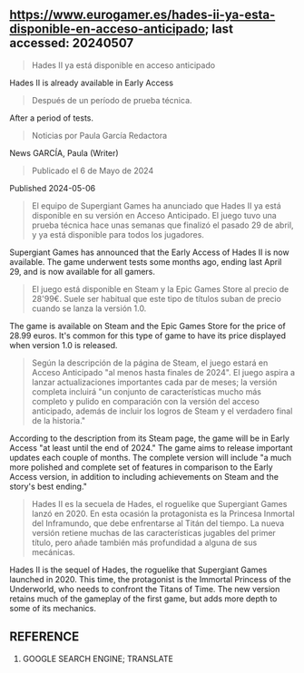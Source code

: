 ## https://www.eurogamer.es/hades-ii-ya-esta-disponible-en-acceso-anticipado; last accessed: 20240507

> Hades II ya está disponible en acceso anticipado

Hades II is already available in Early Access

> Después de un período de prueba técnica.

After a period of tests.

> Noticias por Paula García Redactora

News GARCÍA, Paula (Writer)

> Publicado el 6 de Mayo de 2024

Published 2024-05-06

> El equipo de Supergiant Games ha anunciado que Hades II ya está disponible en su versión en Acceso Anticipado. El juego tuvo una prueba técnica hace unas semanas que finalizó el pasado 29 de abril, y ya está disponible para todos los jugadores.

Supergiant Games has announced that the Early Access of Hades II is now available. The game underwent tests some months ago, ending last April 29, and is now available for all gamers.

> El juego está disponible en Steam y la Epic Games Store al precio de 28'99€. Suele ser habitual que este tipo de títulos suban de precio cuando se lanza la versión 1.0.

The game is available on Steam and the Epic Games Store for the price of 28.99 euros. It's common for this type of game to have its price displayed when version 1.0 is released.

> Según la descripción de la página de Steam, el juego estará en Acceso Anticipado "al menos hasta finales de 2024". El juego aspira a lanzar actualizaciones importantes cada par de meses; la versión completa incluirá "un conjunto de características mucho más completo y pulido en comparación con la versión del acceso anticipado, además de incluir los logros de Steam y el verdadero final de la historia."

According to the description from its Steam page, the game will be in Early Access "at least until the end of 2024." The game aims to release important updates each couple of months. The complete version will include "a much more polished and complete set of features in comparison to the Early Access version, in addition to including achievements on Steam and the story's best ending."

> Hades II es la secuela de Hades, el roguelike que Supergiant Games lanzó en 2020. En esta ocasión la protagonista es la Princesa Inmortal del Inframundo, que debe enfrentarse al Titán del tiempo. La nueva versión retiene muchas de las características jugables del primer título, pero añade también más profundidad a alguna de sus mecánicas.

Hades II is the sequel of Hades, the roguelike that Supergiant Games launched in 2020. This time, the protagonist is the Immortal Princess of the Underworld, who needs to confront the Titans of Time. The new version retains much of the  gameplay of the first game, but adds more depth to some of its mechanics.

## REFERENCE

1) GOOGLE SEARCH ENGINE; TRANSLATE
